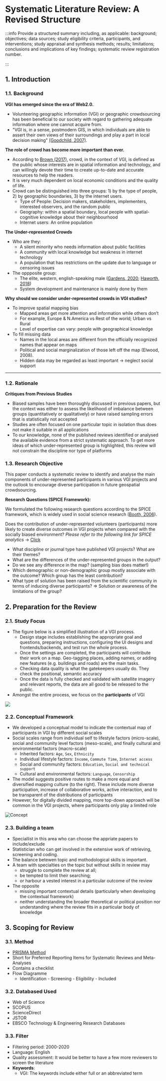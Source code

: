 # Systematic Literature Review: A Revised Structure
:::info
Provide a structured summary including, as applicable: background; objectives; data sources; study eligibility criteria, participants, and interventions; study appraisal and synthesis methods; results; limitations; conclusions and implications of key findings; systematic review registration number.
       
:::

## 1. Introduction
### 1.1. Background
**VGI has emerged since the era of Web2.0.** 
* Volunteering geographic information (VGI) or geographic crowdsourcing has been beneficial to our society with regard to gathering adequate information where one cannot acquire from.
* "VGI is, in a sense, postmodern GIS, in which individuals are able to assert their own views of their surroundings and play a part in local decision making" [(Goodchild, 2007)](https://www.esri.com/news/arcuser/0410/vgi.html).


**The role of crowd has become more important than ever.**
* According to [Brown (2017)](https://onlinelibrary.wiley.com/doi/full/10.1111/tgis.12207), crowd, in the context of VGI, is defined as the public whose interests are in spatial information and technology, and can willingly devote their time to create up-to-date and accurate resources to help the readers. 
* It is very much dependent on local economic conditions and the quality of life.
* Crowd can be distinguished into three groups: 1) by the type of people, 2) by geographic boundaries, 3) by the internet users.
    - Type of People: Decision makers, stakeholders, implementers, interested observers, and the random public
    - Geography: within a spatial boundary, local people with spatial-cognitive knowledge about their neighbourhood
    - Internet users: An online population


**The Under-represented Crowds**
* Who are they: 
    * A silent minority who needs information about public facilities
    * A community with local knowledge but weakness in internet technology
    * A population that has restrictions on the update due to language or censoring issues 
* The oppposite group:
    * The elite, western, english-speaking male ([Gardens, 2020](https://link.springer.com/article/10.1007/s10708-019-10035-z); [Haworth, 2018](https://www.frontiersin.org/article/10.3389/feart.2018.00183))
    * System development and maintenance is mainly done by them

**Why should we consider under-represented crowds in VGI studies?**
* To improve spatial mapping bias
    * Mapped areas get more attention and information while others don’t 
    * For example, Europe & N.America vs Rest of the world; Urban vs Rural
    * Level of expertise can vary: people with geographical knowledge
* To fill missing data
    * Names in the local areas are different from the officially recognized names that appear on maps  
    * Political and social marginalization of those left off the map (Elwood, 2008).
    * Hidden data may be regarded as least important → neglect social support


------
### 1.2. Rationale

**Critiques from Previous Studies**
* Biased samples have been thoroughly discussed in previous papers, but the context was either to assess the likelihood of imbalance between groups (quantitatively or qualitatively) or have raised sampling errors that is statistically not accepted
* Studies are often focused on one particular topic in isolation thus does not make it suitable in all applications
* To our knowledge, none of the published reviews identified or analysed the available evidence from a strict systematic approach. To get more ideas of which under-represented group is highlighted, this review will not constrain the discipline nor type of platforms


### 1.3. **Research Objective**
This paper conducts a systematic review to identify and analyse the main components of under-represented participants in various VGI projects and the outlook to encourage diverse participation in future geospatial crowdsourcing. 


**Research Questions (SPICE Framework):**

We formulated the following research questions according to the SPICE framework, which is widely used in social science research ([Booth, 2006](https://doi.org/10.1108/07378830610692127)).

Does the contribution of under-represented volunteers (participants) more likely to create diverse outcomes in VGI projects when compared with the socially biased environment? *Please refer to the following link for SPICE analytics* → [Click](/DEm8Wy6HTBWC19YV0aTLPQ)


* What discipline or journal type have published VGI projects? What are their themes?
* What are the differences of the under-represented groups in the output?
* Do we see any difference in the map? (sampling bias does matter!)
* Which demographic or non-demographic group mostly associate with the outcome? Which group has the least contribution?
* What type of solution has been raised from the scientific community in terms of inducing diverse participants? ⇒ Solution or awareness of the limitations of the group?



## 2. Preparation for the Review
### 2.1. Study Focus
* The figure below is a simplified illustration of a VGI process. 
    * Design stage includes establishing the appropriate goal and questions, preparing instructions, configuring the UI designs and frontends/backends, and test run the whole process. 
    * Once the settings are completed, the participants will contribute their work on a map. Geo-tagging places, adding names, or adding new features (e.g. buildings and roads) are the main tasks. 
    * Checking data quality is what the gatekeepers usually do. They check the positional, semantic accuracy 
    * Once the data is fully checked and validated with satellite imagery and relevant reports, the data are all good to be released to the public. 
* Amongst the entire process, we focus on the **participants** of VGI
<!--Because we believe that the data generated by participants can vary the outcomes-->

![](https://i.imgur.com/CTD5Q6J.jpg)

### 2.2. Conceptual Framework
* We developed a conceptual model to indicate the contextual map of participants in VGI by different social scales
* Social scales range from individual self to lifestyle factors (micro-scale), social and community level factors (meso-scale), and finally cultural and environmental factors (macro-scale)
    * Inherited factors: `Age`, `Sex`, `Ethnicity`
    * Individual lifestyle factors: `Income`, `Commute Time`, `Internet access` <!--(Can relate to time investment)-->
    * Social and community factors: `Education`, `Social and technical support`
    * Cultural and environmental factors: `Language`, `Censorship`
* The model suggests positive routes to make a more equal and diversified mapping culture (to the right). These include more diverse participation, increase of collaborative works, active interaction, and to be transparent of the distributions of participants
* However, for digitally divided mapping, more top-down approach will be common in the VGI projects, where participants only play a limited role

![Concept](https://i.imgur.com/BiYMZhF.jpg)

### 2.3. Building a team
* Speciallist in this area who can choose the appriate papers to include/exclude
* Statistician who can get involved in the extensive work of retrieving, screening and coding.
* The balance betewen topic and mothodological skills is important. 
* A team with specialties on the topic but without skills in review may 
    * struggle to complete the review at all; 
    * be tempted to limit their searching; 
    * or harbour a vested interest in a particular outcome of the review
* The opposite
    * missing important contextual details (particularly when developing the contextual framework)
    * neither understanding the broader theoretical or political position  nor understanding where the review fits in a particular body of knowledge


## 3. Scoping for Review
### 3.1. Method
* [PRISMA Method](https://github.com/mrsensible/VGI/wiki/03.-Systematic-Review---PRISMA)
* Short for Preferred Reporting Items for Systematic Reviews and Meta-Analyses
* Contains a checklist
* Flow Diagramme
    * Identification - Screening - Eligibility - Included

### 3.2. Databased Used
* Web of Science
* SCOPUS
* ScienceDirect
* JSTOR
* EBSCO Technology & Engineering Research Databases

### 3.3. Filter
* Filtering period: 2000-2020
* Language: English
* Quality assessment: It would be better to have a few more reviewers to screen the literature
* **Keywords**:
    * VGI: The keywords include either full or an abbreviated term 





